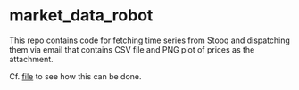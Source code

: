 # market_data_robot

This repo contains code for fetching time series from Stooq and dispatching them via email that contains CSV 
file and PNG plot of prices as the attachment. 

Cf. [file](./run_email_dispatch.py) to see how this can be done. 
